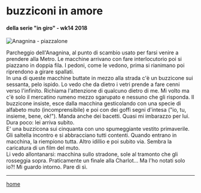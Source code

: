 # buzziconi in amore

#### della serie "in giro" - wk14 2018
![](https://drive.google.com/uc?id=1kaXLmZcGgR9YHPUNdb7bhFCdSuLkgYJm "Anagnina - piazzalone")  
<!--- /interarete066.png  --->  

Parcheggio dell'Anagnina, al punto di scambio usato per farsi venire a prendere alla Metro. Le macchine arrivano con fare interlocutorio poi si piazzano in doppia fila. I pedoni, come le vedono, prima si rianimano poi riprendono a girare spallati.  
In una di queste macchine buttate in mezzo alla strada c'è un buzzicone sui sessanta, pelo ispido. Lo vedo che da dietro i vetri prende a fare cenni verso l'infinito. Richiama l'attenzione di qualcuno dietro di me. Mi volto ma c'è solo il mercatino rumeno mezzo sgarupato e nessuno che gli risponda. Il buzzicone insiste, esce dalla macchina gesticolando con una specie di alfabeto muto (incomprensibile) e poi con dei goffi segni d'intesa ("io, tu, insieme, bene, ok!"). Manda anche dei bacetti. Quasi mi imbarazzo per lui. Dura poco: lei arriva subito.   
E' una buzzicona sui cinquanta con uno spumeggiante vestito primaverile. Gli saltella incontro e si abbracciano tutti contenti. Quando entrano in macchina, la riempiono tutta. Altro idillio e poi subito via.  Sembra la caricatura di un film del muto.  
Li vedo allontanarsi: macchina sullo stradone, sole al tramonto che gli rosseggia sopra. Praticamente un finale alla Charlot... Ma l'ho notati solo io?! Mi guardo intorno. Pare di sì.  


---  
[home](/interarete.md)  